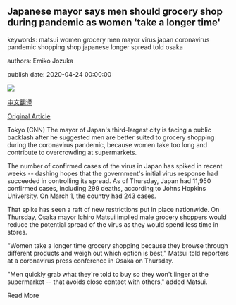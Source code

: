 ## Japanese mayor says men should grocery shop during pandemic as women 'take a longer time'

keywords: matsui women grocery men mayor virus japan coronavirus pandemic shopping shop japanese longer spread told osaka

authors: Emiko Jozuka

publish date: 2020-04-24 00:00:00

![](https://cdn.cnn.com/cnnnext/dam/assets/200423224403-osaka-mayor-ichiro-matsui-super-tease.jpg)

[中文翻译](Japanese%20mayor%20says%20men%20should%20grocery%20shop%20during%20pandemic%20as%20women%20%27take%20a%20longer%20time%27_zh.md)

[Original Article](https://edition.cnn.com/2020/04/24/asia/japan-coronavirus-osaka-mayor-hnk-scli-intl/index.html)

Tokyo (CNN) The mayor of Japan's third-largest city is facing a public backlash after he suggested men are better suited to grocery shopping during the coronavirus pandemic, because women take too long and contribute to overcrowding at supermarkets.

The number of confirmed cases of the virus in Japan has spiked in recent weeks -- dashing hopes that the government's initial virus response had succeeded in controlling its spread. As of Thursday, Japan had 11,950 confirmed cases, including 299 deaths, according to Johns Hopkins University. On March 1, the country had 243 cases.

That spike has seen a raft of new restrictions put in place nationwide. On Thursday, Osaka mayor Ichiro Matsui implied male grocery shoppers would reduce the potential spread of the virus as they would spend less time in stores.

"Women take a longer time grocery shopping because they browse through different products and weigh out which option is best," Matsui told reporters at a coronavirus press conference in Osaka on Thursday.

"Men quickly grab what they're told to buy so they won't linger at the supermarket -- that avoids close contact with others," added Matsui.

Read More